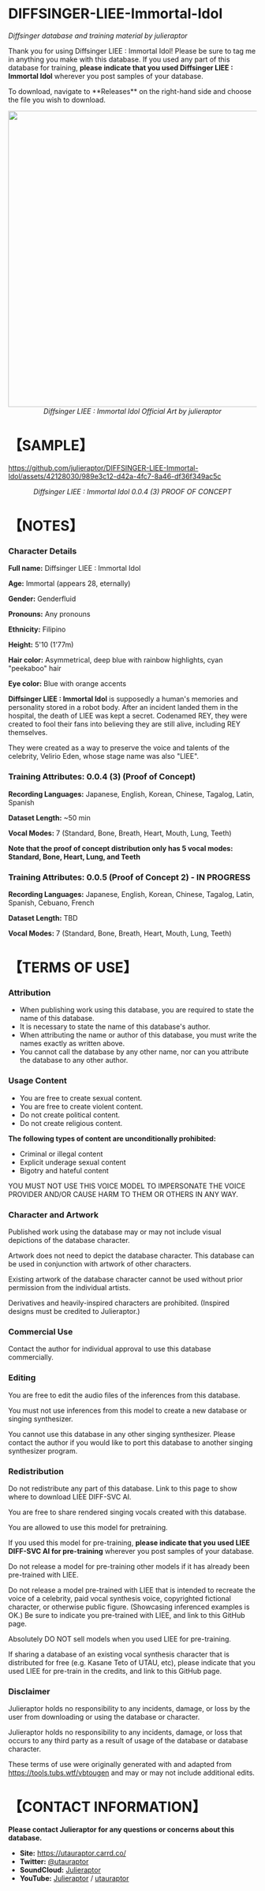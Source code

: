 # DIFFSINGER-LIEE-Immortal-Idol
<i> Diffsinger database and training material by julieraptor</i>

Thank you for using Diffsinger LIEE : Immortal Idol! Please be sure to tag me in anything you make with this database.
If you used any part of this database for training, **please indicate that you used Diffsinger LIEE : Immortal Idol** wherever you post samples of your database.
<p>
To download, navigate to **Releases** on the right-hand side and choose the file you wish to download.


<p align="center">
<img src ="[[https://github.com/julieraptor/LIEE-DIFF-SVC-AI/blob/main/Art/LIEE_DIFF-SVC.png](https://github.com/julieraptor/DIFFSINGER-LIEE-Immortal-Idol/blob/main/art/LIEE_REY_Card.png)](https://github.com/julieraptor/DIFFSINGER-LIEE-Immortal-Idol/blob/main/art/LIEE_REY_Card.png)" height="600" />
<br>
<i>Diffsinger LIEE : Immortal Idol Official Art by julieraptor</i>
</p>

# 【SAMPLE】 

https://github.com/julieraptor/DIFFSINGER-LIEE-Immortal-Idol/assets/42128030/989e3c12-d42a-4fc7-8a46-df36f349ac5c
<p align="center">
<i>Diffsinger LIEE : Immortal Idol 0.0.4 (3) PROOF OF CONCEPT</i>
</p>

# 【NOTES】 
### Character Details
**Full name:** Diffsinger LIEE : Immortal Idol

**Age:** Immortal (appears 28, eternally)

**Gender:** Genderfluid

**Pronouns:** Any pronouns

**Ethnicity:** Filipino

**Height:** 5'10 (1'77m)

**Hair color:** Asymmetrical, deep blue with rainbow highlights, cyan "peekaboo" hair

**Eye color:** Blue with orange accents

**Diffsinger LIEE : Immortal Idol** is supposedly a human's memories and personality stored in a robot body. After an incident landed them in the hospital, the death of LIEE was kept a secret. Codenamed REY, they were created to fool their fans into believing they are still alive, including REY themselves. 

They were created as a way to preserve the voice and talents of the celebrity,  Velirio Eden, whose stage name was also "LIEE".

### Training Attributes: 0.0.4 (3) (Proof of Concept)

**Recording Languages:** Japanese, English, Korean, Chinese, Tagalog, Latin, Spanish

**Dataset Length:** ~50 min

**Vocal Modes:** 7 (Standard, Bone, Breath, Heart, Mouth, Lung, Teeth)

**Note that the proof of concept distribution only has 5 vocal modes: Standard, Bone, Heart, Lung, and Teeth**

### Training Attributes: 0.0.5 (Proof of Concept 2) - **IN PROGRESS**

**Recording Languages:** Japanese, English, Korean, Chinese, Tagalog, Latin, Spanish, Cebuano, French

**Dataset Length:** TBD

**Vocal Modes:** 7 (Standard, Bone, Breath, Heart, Mouth, Lung, Teeth)


# 【TERMS OF USE】

### Attribution
- When publishing work using this database, you are required to state the name of this database.
- It is necessary to state the name of this database's author.
- When attributing the name or author of this database, you must write the names exactly as written above. 
- You cannot call the database by any other name, nor can you attribute the database to any other author.

### Usage Content

 - You are free to create sexual content. 
 - You are free to create violent content. 
 - Do not create political content.
 - Do not create religious content.

**The following types of content are unconditionally prohibited:**
 - Criminal or illegal content 
 - Explicit underage sexual content 
 - Bigotry and hateful content
 
 YOU MUST NOT USE THIS VOICE MODEL TO IMPERSONATE THE VOICE PROVIDER AND/OR CAUSE HARM TO THEM OR OTHERS IN ANY WAY.

### Character and Artwork

Published work using the database may or may not include visual depictions of the database character.

Artwork does not need to depict the database character. This database can be used in conjunction with artwork of other characters.

Existing artwork of the database character cannot be used without prior permission from the individual artists.

Derivatives and heavily-inspired characters are prohibited. (Inspired designs must be credited to Julieraptor.)

### Commercial Use
Contact the author for individual approval to use this database commercially.

### Editing
You are free to edit the audio files of the inferences from this database.

You must not use inferences from this model to create a new database or singing synthesizer.

You cannot use this database in any other singing synthesizer. Please contact the author if you would like to port this database to another singing synthesizer program.

### Redistribution

Do not redistribute any part of this database. Link to this page to show where to download LIEE DIFF-SVC AI.

You are free to share rendered singing vocals created with this database.

You are allowed to use this model for pretraining.

If you used this model for pre-training, **please indicate that you used LIEE DIFF-SVC AI for pre-training** wherever you post samples of your database.

Do not release a model for pre-training other models if it has already been pre-trained with LIEE.

Do not release a model pre-trained with LIEE that is intended to recreate the voice of a celebrity, paid vocal synthesis voice, copyrighted fictional character, or otherwise public figure.
(Showcasing inferenced examples is OK.) Be sure to indicate you pre-trained with LIEE, and link to this GitHub page.

Absolutely DO NOT sell models when you used LIEE for pre-training.

If sharing a database of an existing vocal synthesis character that is distributed for free (e.g. Kasane Teto of UTAU, etc), please indicate that you used LIEE for pre-train in the credits, and link to this GitHub page.

### Disclaimer
Julieraptor holds no responsibility to any incidents, damage, or loss by the user from downloading or using the database or character.

Julieraptor holds no responsibility to any incidents, damage, or loss that occurs to any third party as a result of usage of the database or database character.

These terms of use were originally generated with and adapted from https://tools.tubs.wtf/vbtougen and may or may not include additional edits.

# 【CONTACT INFORMATION】
**Please contact Julieraptor for any questions or concerns about this database.**
 - **Site:** https://utauraptor.carrd.co/
- **Twitter:** [@utauraptor](https://twitter.com/utauraptor)
- **SoundCloud:** [Julieraptor](https://soundcloud.com/julieraptor)
- **YouTube:** [Julieraptor](https://www.youtube.com/channel/UCWydCTZjtDzWUgPVE_2Ff_A) / [utauraptor](https://www.youtube.com/channel/UCaJ0Q7aEmNdZAME8zvxQICg)
